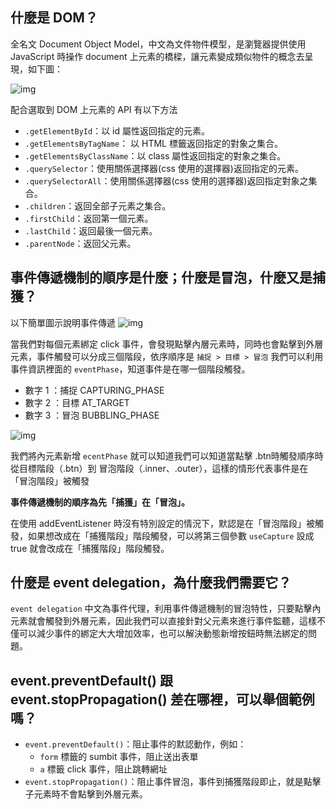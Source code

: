 ## 什麼是 DOM？

全名文 Document Object Model，中文為文件物件模型，是瀏覽器提供使用 JavaScript 時操作 document 上元素的橋樑，讓元素變成類似物件的概念去呈現，如下圖：

 ![img](https://miro.medium.com/max/440/0*2A4IwPK7aH947zzu.png)

配合選取到 DOM 上元素的 API 有以下方法
* `.getElementById`：以 id 屬性返回指定的元素。
* `.getElementsByTagName`： 以 HTML 標籤返回指定的對象之集合。
* `.getElementsByClassName`：以 class 屬性返回指定的對象之集合。
* `.querySelector`：使用關係選擇器(css 使用的選擇器)返回指定的元素。
* `.querySelectorAll`：使用關係選擇器(css 使用的選擇器)返回指定對象之集合。
* `.children`：返回全部子元素之集合。
* `.firstChild`：返回第一個元素。
* `.lastChild`：返回最後一個元素。
* `.parentNode`：返回父元素。

## 事件傳遞機制的順序是什麼；什麼是冒泡，什麼又是捕獲？
以下簡單圖示說明事件傳遞
 ![img](https://miro.medium.com/max/1400/1*_rUdchHcIyvMIHIFfjNVJQ.gif)

當我們對每個元素綁定 click 事件，會發現點擊內層元素時，同時也會點擊到外層元素，事件觸發可以分成三個階段，依序順序是 `捕捉 > 目標 > 冒泡` 我們可以利用事件資訊裡面的 `eventPhase`，知道事件是在哪一個階段觸發。

* 數字 1 ：捕捉 CAPTURING_PHASE
* 數字 2 ：目標 AT_TARGET
* 數字 3 ：冒泡 BUBBLING_PHASE

 ![img](https://miro.medium.com/max/142/0*Cmkip_371vjgUTa-)

 我們將內元素新增 `ecentPhase` 就可以知道我們可以知道當點擊 .btn時觸發順序時從目標階段（.btn）到 冒泡階段（.inner、.outer），這樣的情形代表事件是在「冒泡階段」被觸發

**事件傳遞機制的順序為先「捕獲」在「冒泡」。**

 在使用 addEventListener 時沒有特別設定的情況下，默認是在「冒泡階段」被觸發，如果想改成在「捕獲階段」階段觸發，可以將第三個參數 `useCapture` 設成 true 就會改成在「捕獲階段」階段觸發。


## 什麼是 event delegation，為什麼我們需要它？
`event delegation` 中文為事件代理，利用事件傳遞機制的冒泡特性，只要點擊內元素就會觸發到外層元素，因此我們可以直接針對父元素來進行事件監聽，這樣不僅可以減少事件的綁定大大增加效率，也可以解決動態新增按鈕時無法綁定的問題。

## event.preventDefault() 跟 event.stopPropagation() 差在哪裡，可以舉個範例嗎？

* `event.preventDefault()`：阻止事件的默認動作，例如：
    * `form` 標籤的 sumbit 事件，阻止送出表單
    * `a` 標籤 click 事件，阻止跳轉網址
* `event.stopPropagation()`：阻止事件冒泡，事件到捕獲階段即止，就是點擊子元素時不會點擊到外層元素。